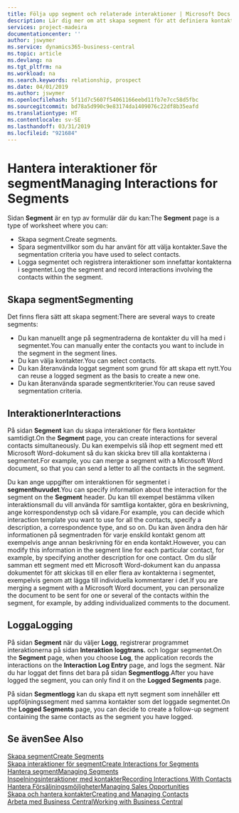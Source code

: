 ```yaml
---
title: Följa upp segment och relaterade interaktioner | Microsoft Docs
description: Lär dig mer om att skapa segment för att definiera kontaktgrupper och ange interaktioner för segment.
services: project-madeira
documentationcenter: ''
author: jswymer
ms.service: dynamics365-business-central
ms.topic: article
ms.devlang: na
ms.tgt_pltfrm: na
ms.workload: na
ms.search.keywords: relationship, prospect
ms.date: 04/01/2019
ms.author: jswymer
ms.openlocfilehash: 5f11d7c5607f54061166eebd11fb7e7cc58d5fbc
ms.sourcegitcommit: bd78a5d990c9e83174da1409076c22df8b35eafd
ms.translationtype: HT
ms.contentlocale: sv-SE
ms.lasthandoff: 03/31/2019
ms.locfileid: "921684"
---
```

# <a name="managing-interactions-for-segments"></a><span data-ttu-id="9d3af-103">Hantera interaktioner för segment</span><span class="sxs-lookup"><span data-stu-id="9d3af-103">Managing Interactions for Segments</span></span>
<span data-ttu-id="9d3af-104">Sidan **Segment** är en typ av formulär där du kan:</span><span class="sxs-lookup"><span data-stu-id="9d3af-104">The **Segment** page is a type of worksheet where you can:</span></span>

* <span data-ttu-id="9d3af-105">Skapa segment.</span><span class="sxs-lookup"><span data-stu-id="9d3af-105">Create segments.</span></span>
* <span data-ttu-id="9d3af-106">Spara segmentvillkor som du har använt för att välja kontakter.</span><span class="sxs-lookup"><span data-stu-id="9d3af-106">Save the segmentation criteria you have used to select contacts.</span></span>
* <span data-ttu-id="9d3af-107">Logga segmentet och registrera interaktioner som innefattar kontakterna i segmentet.</span><span class="sxs-lookup"><span data-stu-id="9d3af-107">Log the segment and record interactions involving the contacts within the segment.</span></span>

## <a name="segmenting"></a><span data-ttu-id="9d3af-108">Skapa segment</span><span class="sxs-lookup"><span data-stu-id="9d3af-108">Segmenting</span></span>
<span data-ttu-id="9d3af-109">Det finns flera sätt att skapa segment:</span><span class="sxs-lookup"><span data-stu-id="9d3af-109">There are several ways to create segments:</span></span>

* <span data-ttu-id="9d3af-110">Du kan manuellt ange på segmentraderna de kontakter du vill ha med i segmentet.</span><span class="sxs-lookup"><span data-stu-id="9d3af-110">You can manually enter the contacts you want to include in the segment in the segment lines.</span></span>
* <span data-ttu-id="9d3af-111">Du kan välja kontakter.</span><span class="sxs-lookup"><span data-stu-id="9d3af-111">You can select contacts.</span></span>
* <span data-ttu-id="9d3af-112">Du kan återanvända loggat segment som grund för att skapa ett nytt.</span><span class="sxs-lookup"><span data-stu-id="9d3af-112">You can reuse a logged segment as the basis to create a new one.</span></span>
* <span data-ttu-id="9d3af-113">Du kan återanvända sparade segmentkriterier.</span><span class="sxs-lookup"><span data-stu-id="9d3af-113">You can reuse saved segmentation criteria.</span></span>

## <a name="interactions"></a><span data-ttu-id="9d3af-114">Interaktioner</span><span class="sxs-lookup"><span data-stu-id="9d3af-114">Interactions</span></span>
<span data-ttu-id="9d3af-115">På sidan **Segment** kan du skapa interaktioner för flera kontakter samtidigt.</span><span class="sxs-lookup"><span data-stu-id="9d3af-115">On the **Segment** page, you can create interactions for several contacts simultaneously.</span></span> <span data-ttu-id="9d3af-116">Du kan exempelvis slå ihop ett segment med ett Microsoft Word-dokument så du kan skicka brev till alla kontakterna i segmentet.</span><span class="sxs-lookup"><span data-stu-id="9d3af-116">For example, you can merge a segment with a Microsoft Word document, so that you can send a letter to all the contacts in the segment.</span></span>

<span data-ttu-id="9d3af-117">Du kan ange uppgifter om interaktionen för segmentet i **segmenthuvudet**.</span><span class="sxs-lookup"><span data-stu-id="9d3af-117">You can specify information about the interaction for the segment on the **Segment** header.</span></span> <span data-ttu-id="9d3af-118">Du kan till exempel bestämma vilken interaktionsmall du vill använda för samtliga kontakter, göra en beskrivning, ange korrespondenstyp och så vidare.</span><span class="sxs-lookup"><span data-stu-id="9d3af-118">For example, you can decide which interaction template you want to use for all the contacts, specify a description, a correspondence type, and so on.</span></span> <span data-ttu-id="9d3af-119">Du kan även ändra den här informationen på segmentraden för varje enskild kontakt genom att exempelvis ange annan beskrivning för en enda kontakt.</span><span class="sxs-lookup"><span data-stu-id="9d3af-119">However, you can modify this information in the segment line for each particular contact, for example, by specifying another description for one contact.</span></span> <span data-ttu-id="9d3af-120">Om du slår samman ett segment med ett Microsoft Word-dokument kan du anpassa dokumentet för att skickas till en eller flera av kontakterna i segmentet, exempelvis genom att lägga till individuella kommentarer i det.</span><span class="sxs-lookup"><span data-stu-id="9d3af-120">If you are merging a segment with a Microsoft Word document, you can personalize the document to be sent for one or several of the contacts within the segment, for example, by adding individualized comments to the document.</span></span>

## <a name="logging"></a><span data-ttu-id="9d3af-121">Logga</span><span class="sxs-lookup"><span data-stu-id="9d3af-121">Logging</span></span>
<span data-ttu-id="9d3af-122">På sidan **Segment** när du väljer **Logg**, registrerar programmet interaktionerna på sidan **Interaktion loggtrans.** och loggar segmentet.</span><span class="sxs-lookup"><span data-stu-id="9d3af-122">On the **Segment** page, when you choose **Log**, the application records the interactions on the **Interaction Log Entry** page, and logs the segment.</span></span> <span data-ttu-id="9d3af-123">När du har loggat det finns det bara på sidan **Segmentlogg**.</span><span class="sxs-lookup"><span data-stu-id="9d3af-123">After you have logged the segment, you can only find it on the **Logged Segments** page.</span></span>

<span data-ttu-id="9d3af-124">På sidan **Segmentlogg** kan du skapa ett nytt segment som innehåller ett uppföljningssegment med samma kontakter som det loggade segmentet.</span><span class="sxs-lookup"><span data-stu-id="9d3af-124">On the **Logged Segments** page, you can decide to create a follow-up segment containing the same contacts as the segment you have logged.</span></span>

## <a name="see-also"></a><span data-ttu-id="9d3af-125">Se även</span><span class="sxs-lookup"><span data-stu-id="9d3af-125">See Also</span></span>
[<span data-ttu-id="9d3af-126">Skapa segment</span><span class="sxs-lookup"><span data-stu-id="9d3af-126">Create Segments</span></span>](marketing-how-create-segment.md)  
[<span data-ttu-id="9d3af-127">Skapa interaktioner för segment</span><span class="sxs-lookup"><span data-stu-id="9d3af-127">Create Interactions for Segments</span></span>](marketing-how-create-interactions.md)  
[<span data-ttu-id="9d3af-128">Hantera segment</span><span class="sxs-lookup"><span data-stu-id="9d3af-128">Managing Segments</span></span>](marketing-segments.md)  
[<span data-ttu-id="9d3af-129">Inspelningsinteraktioner med kontakter</span><span class="sxs-lookup"><span data-stu-id="9d3af-129">Recording Interactions With Contacts</span></span>](marketing-interactions.md)  
[<span data-ttu-id="9d3af-130">Hantera Försäljningsmöjligheter</span><span class="sxs-lookup"><span data-stu-id="9d3af-130">Managing Sales Opportunities</span></span>](marketing-manage-sales-opportunities.md)  
[<span data-ttu-id="9d3af-131">Skapa och hantera kontakter</span><span class="sxs-lookup"><span data-stu-id="9d3af-131">Creating and Managing Contacts</span></span>](marketing-contacts.md)  
[<span data-ttu-id="9d3af-132">Arbeta med Business Central</span><span class="sxs-lookup"><span data-stu-id="9d3af-132">Working with Business Central</span></span>](ui-work-product.md)
